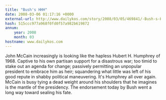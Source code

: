 ```yaml
---
title: "Bush's HHH"
date: 2008-03-06 01:17:16 +0000
external-url: http://www.dailykos.com/story/2008/03/05/469841/-Bush-s-HHH
hash: 515ccc977a968f0fd0f57a982b619872
annum:
    year: 2008
    month: 03
hostname: www.dailykos.com
---
```


John McCain increasingly is looking like the hapless Hubert H. Humphrey of 1968. Captive to his own partisan support for a disastrous war; too timid to stake out an agenda for change; passively permitting an unpopular president to embrace him as heir; squandering what little was left of his good repute in shabby political maneuvering. It's Humphrey all over again. McCain is busy tying a dead weight around his shoulders that he imagines is the mantle of the presidency. The endorsement today by Bush went a long way toward sealing his fate.
